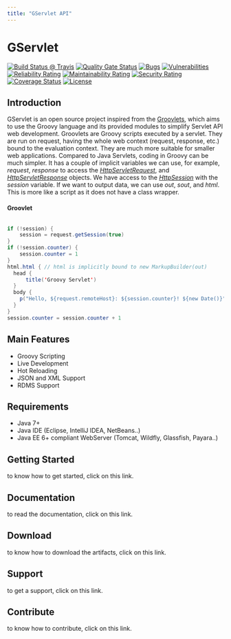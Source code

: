 ```yaml
---
title: "GServlet API"
---
```


# GServlet

[![Build Status @ Travis](https://api.travis-ci.com/GServlet/gservlet-api.png?branch=master)](https://travis-ci.com/GServlet/gservlet-api)
[![Quality Gate Status](https://sonarcloud.io/api/project_badges/measure?project=GServlet_gservlet-api&metric=alert_status)](https://sonarcloud.io/dashboard?id=GServlet_gservlet-api)
[![Bugs](https://sonarcloud.io/api/project_badges/measure?project=GServlet_gservlet-api&metric=bugs)](https://sonarcloud.io/dashboard?id=GServlet_gservlet-api)
[![Vulnerabilities](https://sonarcloud.io/api/project_badges/measure?project=GServlet_gservlet-api&metric=vulnerabilities)](https://sonarcloud.io/dashboard?id=GServlet_gservlet-api)
[![Reliability Rating](https://sonarcloud.io/api/project_badges/measure?project=GServlet_gservlet-api&metric=reliability_rating)](https://sonarcloud.io/dashboard?id=GServlet_gservlet-api)
[![Maintainability Rating](https://sonarcloud.io/api/project_badges/measure?project=GServlet_gservlet-api&metric=sqale_rating)](https://sonarcloud.io/dashboard?id=GServlet_gservlet-api)
[![Security Rating](https://sonarcloud.io/api/project_badges/measure?project=GServlet_gservlet-api&metric=security_rating)](https://sonarcloud.io/dashboard?id=GServlet_gservlet-api)
[![Coverage Status](https://coveralls.io/repos/github/GServlet/gservlet-api/badge.png?branch=master)](https://coveralls.io/github/GServlet/gservlet-api?branch=master)
[![License](http://img.shields.io/:license-apache-blue.png)](http://www.apache.org/licenses/LICENSE-2.0.html)

## Introduction

GServlet is an open source project inspired from the [Groovlets](http://docs.groovy-lang.org/latest/html/documentation/servlet-userguide.html), which aims to use the Groovy language and its provided modules to simplify Servlet API web development.
Groovlets are Groovy scripts executed by a servlet. They are run on request, having the whole web context (request, response, etc.) bound to the evaluation context. They are much more suitable for smaller web applications. 
Compared to Java Servlets, coding in Groovy can be much simpler. It has a couple of implicit variables we can use, for example, _request_, _response_ to access the [_HttpServletRequest_](https://javaee.github.io/javaee-spec/javadocs/javax/servlet/http/HttpServletRequest.html), and [_HttpServletResponse_](https://javaee.github.io/javaee-spec/javadocs/javax/servlet/http/HttpServletResponse.html) objects. We have access to the [_HttpSession_](https://javaee.github.io/javaee-spec/javadocs/javax/servlet/http/HttpSession.html) with the _session_ variable. If we want to output data, we can use _out_, _sout_, and _html_. This is more like a script as it does not have a class wrapper.

#### Groovlet

```java

if (!session) {
    session = request.getSession(true)
}
if (!session.counter) {
    session.counter = 1
}
html.html { // html is implicitly bound to new MarkupBuilder(out)
  head {
      title('Groovy Servlet')
  }
  body {
    p("Hello, ${request.remoteHost}: ${session.counter}! ${new Date()}")
  }
}
session.counter = session.counter + 1

```

## Main Features

* Groovy Scripting
* Live Development
* Hot Reloading
* JSON and XML Support
* RDMS Support

## Requirements

* Java 7+
* Java IDE (Eclipse, IntelliJ IDEA, NetBeans..)
* Java EE 6+ compliant WebServer (Tomcat, Wildfly, Glassfish, Payara..)

## Getting Started

to know how to get started, click on this link. 

## Documentation

to read the documentation, click on this link.

## Download

to know how to download the artifacts, click on this link.

## Support

to get a support, click on this link.

## Contribute

to know how to contribute, click on this link.